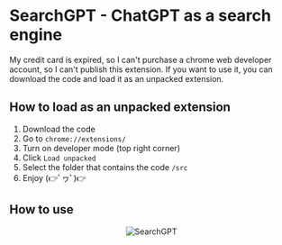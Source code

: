 # SearchGPT - ChatGPT as a search engine

My credit card is expired, so I can't purchase a chrome web developer account, so I can't publish this extension. If you want to use it, you can download the code and load it as an unpacked extension.

## How to load as an unpacked extension

1. Download the code
2. Go to `chrome://extensions/`
3. Turn on developer mode (top right corner)
4. Click `Load unpacked`
5. Select the folder that contains the code `/src`
6. Enjoy (👉ﾟヮﾟ)👉

## How to use

<p align="center">
  <img src="searchgpt.gif" alt="SearchGPT" />
</p>
